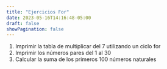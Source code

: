 ```yaml
---
title: "Ejercicios For"
date: 2023-05-16T14:16:48-05:00
draft: false
showPagination: false
---
```


<ol>
    <li>Imprimir la tabla de multiplicar del 7 utilizando un ciclo for</li>
    <li>Imprimir los números pares del 1 al 30</li>
    <li>Calcular la suma de los primeros 100 números naturales</li>
</ol>